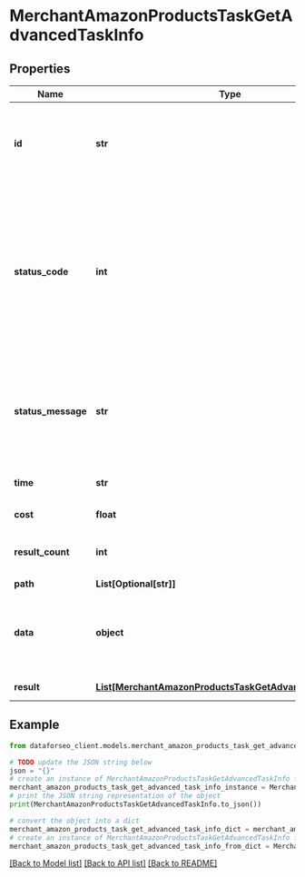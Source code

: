 # MerchantAmazonProductsTaskGetAdvancedTaskInfo


## Properties

Name | Type | Description | Notes
------------ | ------------- | ------------- | -------------
**id** | **str** | task identifier unique task identifier in our system in the UUID format | [optional] 
**status_code** | **int** | status code of the task generated by DataForSEO, can be within the following range: 10000-60000 you can find the full list of the response codes here | [optional] 
**status_message** | **str** | informational message of the task you can find the full list of general informational messages here | [optional] 
**time** | **str** | execution time, seconds | [optional] 
**cost** | **float** | total tasks cost, USD | [optional] 
**result_count** | **int** | number of elements in the result array | [optional] 
**path** | **List[Optional[str]]** | URL path | [optional] 
**data** | **object** | contains the same parameters that you specified in the POST request | [optional] 
**result** | [**List[MerchantAmazonProductsTaskGetAdvancedResultInfo]**](MerchantAmazonProductsTaskGetAdvancedResultInfo.md) | array of results | [optional] 

## Example

```python
from dataforseo_client.models.merchant_amazon_products_task_get_advanced_task_info import MerchantAmazonProductsTaskGetAdvancedTaskInfo

# TODO update the JSON string below
json = "{}"
# create an instance of MerchantAmazonProductsTaskGetAdvancedTaskInfo from a JSON string
merchant_amazon_products_task_get_advanced_task_info_instance = MerchantAmazonProductsTaskGetAdvancedTaskInfo.from_json(json)
# print the JSON string representation of the object
print(MerchantAmazonProductsTaskGetAdvancedTaskInfo.to_json())

# convert the object into a dict
merchant_amazon_products_task_get_advanced_task_info_dict = merchant_amazon_products_task_get_advanced_task_info_instance.to_dict()
# create an instance of MerchantAmazonProductsTaskGetAdvancedTaskInfo from a dict
merchant_amazon_products_task_get_advanced_task_info_from_dict = MerchantAmazonProductsTaskGetAdvancedTaskInfo.from_dict(merchant_amazon_products_task_get_advanced_task_info_dict)
```
[[Back to Model list]](../README.md#documentation-for-models) [[Back to API list]](../README.md#documentation-for-api-endpoints) [[Back to README]](../README.md)


